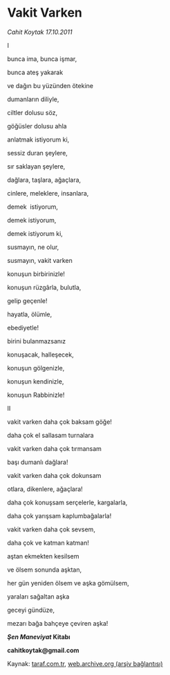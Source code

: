 # Vakit Varken

*Cahit Koytak 17.10.2011*

<div class="yazi"><p>I</p>
<p>bunca ima, bunca işmar,</p>
<p>bunca ateş yakarak</p>
<p>ve dağın bu yüzünden ötekine</p>
<p>dumanların diliyle, </p>
<p>ciltler dolusu söz,</p>
<p>göğüsler dolusu ahla</p>
<p>anlatmak istiyorum ki,</p>
<p>sessiz duran şeylere,</p>
<p>sır saklayan şeylere,</p>
<p>dağlara, taşlara, ağaçlara,</p>
<p>cinlere, meleklere, insanlara, </p>
<p>demek  istiyorum,</p>
<p>demek istiyorum, </p>
<p>demek istiyorum ki,</p>
<p>susmayın, ne olur, </p>
<p>susmayın, vakit varken</p>
<p>konuşun birbirinizle!</p>
<p>konuşun rüzgârla, bulutla, </p>
<p>gelip geçenle!</p>
<p>hayatla, ölümle, </p>
<p>ebediyetle!</p>
<p>birini bulanmazsanız</p>
<p>konuşacak, halleşecek,</p>
<p>konuşun gölgenizle,</p>
<p>konuşun kendinizle,</p>
<p>konuşun Rabbinizle!</p>
<p>II</p>
<p>vakit varken daha çok baksam göğe!</p>
<p>daha çok el sallasam turnalara</p>
<p>vakit varken daha çok tırmansam </p>
<p>başı dumanlı dağlara!</p>
<p>vakit varken daha çok dokunsam</p>
<p>otlara, dikenlere, ağaçlara!</p>
<p>daha çok konuşsam serçelerle, kargalarla, </p>
<p>daha çok yarışsam kaplumbağalarla!</p>
<p>vakit varken daha çok sevsem,</p>
<p>daha çok ve katman katman!</p>
<p>aştan ekmekten kesilsem </p>
<p>ve ölsem sonunda aşktan, </p>
<p>her gün yeniden ölsem ve aşka gömülsem,</p>
<p>yaraları sağaltan aşka</p>
<p>geceyi gündüze, </p>
<p>mezarı bağa bahçeye çeviren aşka!</p>
<p><b><i>Şen Maneviyat </i></b><b>Kitabı<i></i></b></p>
<p><b>cahitkoytak@gmail.com</b></p>
</div>

Kaynak: [taraf.com.tr](http://www.taraf.com.tr/cahit-koytak/makale-vakit-varken.htm), [web.archive.org (arşiv bağlantısı)](http://web.archive.org/web/20130623234448/http://www.taraf.com.tr/cahit-koytak/makale-vakit-varken.htm)
